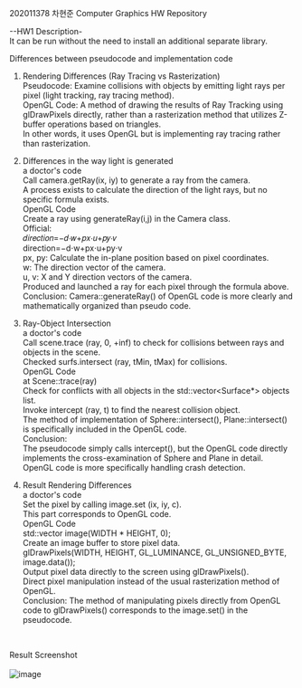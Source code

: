 202011378 차현준
Computer Graphics HW Repository

--HW1 Description-</br>
It can be run without the need to install an additional separate library.</br>

Differences between pseudocode and implementation code</br>

1. Rendering Differences (Ray Tracing vs Rasterization)</br>
Pseudocode: Examine collisions with objects by emitting light rays per pixel (light tracking, ray tracing method).</br>
OpenGL Code: A method of drawing the results of Ray Tracking using glDrawPixels directly, rather than a rasterization method that utilizes Z-buffer operations based on triangles.</br>
In other words, it uses OpenGL but is implementing ray tracing rather than rasterization.</br>

2. Differences in the way light is generated</br>
a doctor's code</br>
Call camera.getRay(ix, iy) to generate a ray from the camera.</br>
A process exists to calculate the direction of the light rays, but no specific formula exists.</br>
OpenGL Code</br>
Create a ray using generateRay(i,j) in the Camera class.</br>
Official:</br>
𝑑𝑖𝑟𝑒𝑐𝑡𝑖𝑜𝑛=−𝑑⋅𝑤+𝑝𝑥⋅𝑢+𝑝𝑦⋅𝑣</br>
direction=−d⋅w+px⋅u+py⋅v</br>
px, py: Calculate the in-plane position based on pixel coordinates.</br>
w: The direction vector of the camera.</br>
u, v: X and Y direction vectors of the camera.</br>
Produced and launched a ray for each pixel through the formula above.</br>
Conclusion: Camera::generateRay() of OpenGL code is more clearly and mathematically organized than pseudo code.</br>

3. Ray-Object Intersection</br>
a doctor's code</br>
Call scene.trace (ray, 0, +inf) to check for collisions between rays and objects in the scene.</br>
Checked surfs.intersect (ray, tMin, tMax) for collisions.</br>
OpenGL Code</br>
at Scene::trace(ray)</br>
Check for conflicts with all objects in the std::vector<Surface*> objects list.</br>
Invoke intercept (ray, t) to find the nearest collision object.</br>
The method of implementation of Sphere::intersect(), Plane::intersect() is specifically included in the OpenGL code.</br>
Conclusion:</br>
The pseudocode simply calls intercept(), but the OpenGL code directly implements the cross-examination of Sphere and Plane in detail.</br>
OpenGL code is more specifically handling crash detection.</br>

4. Result Rendering Differences</br>
a doctor's code</br>
Set the pixel by calling image.set (ix, iy, c).</br>
This part corresponds to OpenGL code.</br>
OpenGL Code</br>
std::vector<unsigned char> image(WIDTH * HEIGHT, 0);</br>
Create an image buffer to store pixel data.</br>
glDrawPixels(WIDTH, HEIGHT, GL_LUMINANCE, GL_UNSIGNED_BYTE, image.data());</br>
Output pixel data directly to the screen using glDrawPixels().</br>
Direct pixel manipulation instead of the usual rasterization method of OpenGL.</br>
Conclusion: The method of manipulating pixels directly from OpenGL code to glDrawPixels() corresponds to the image.set() in the pseudocode.
</br>

Result Screenshot</br></br>
![image](https://github.com/user-attachments/assets/cb66453d-6caf-4675-a21f-459cc763efa5)
